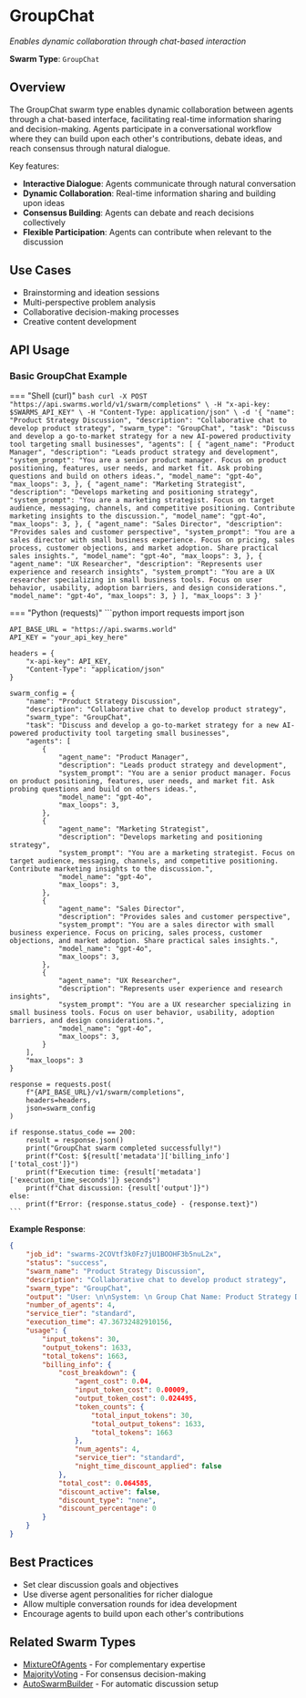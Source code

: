 # GroupChat

*Enables dynamic collaboration through chat-based interaction*

**Swarm Type**: `GroupChat`

## Overview

The GroupChat swarm type enables dynamic collaboration between agents through a chat-based interface, facilitating real-time information sharing and decision-making. Agents participate in a conversational workflow where they can build upon each other's contributions, debate ideas, and reach consensus through natural dialogue.

Key features:
- **Interactive Dialogue**: Agents communicate through natural conversation
- **Dynamic Collaboration**: Real-time information sharing and building upon ideas  
- **Consensus Building**: Agents can debate and reach decisions collectively
- **Flexible Participation**: Agents can contribute when relevant to the discussion

## Use Cases

- Brainstorming and ideation sessions
- Multi-perspective problem analysis
- Collaborative decision-making processes
- Creative content development

## API Usage

### Basic GroupChat Example

=== "Shell (curl)"
    ```bash
    curl -X POST "https://api.swarms.world/v1/swarm/completions" \
      -H "x-api-key: $SWARMS_API_KEY" \
      -H "Content-Type: application/json" \
      -d '{
        "name": "Product Strategy Discussion",
        "description": "Collaborative chat to develop product strategy",
        "swarm_type": "GroupChat",
        "task": "Discuss and develop a go-to-market strategy for a new AI-powered productivity tool targeting small businesses",
        "agents": [
          {
            "agent_name": "Product Manager",
            "description": "Leads product strategy and development",
            "system_prompt": "You are a senior product manager. Focus on product positioning, features, user needs, and market fit. Ask probing questions and build on others ideas.",
            "model_name": "gpt-4o",
            "max_loops": 3,
          },
          {
            "agent_name": "Marketing Strategist", 
            "description": "Develops marketing and positioning strategy",
            "system_prompt": "You are a marketing strategist. Focus on target audience, messaging, channels, and competitive positioning. Contribute marketing insights to the discussion.",
            "model_name": "gpt-4o",
            "max_loops": 3,
          },
          {
            "agent_name": "Sales Director",
            "description": "Provides sales and customer perspective",
            "system_prompt": "You are a sales director with small business experience. Focus on pricing, sales process, customer objections, and market adoption. Share practical sales insights.",
            "model_name": "gpt-4o",
            "max_loops": 3,
          },
          {
            "agent_name": "UX Researcher",
            "description": "Represents user experience and research insights",
            "system_prompt": "You are a UX researcher specializing in small business tools. Focus on user behavior, usability, adoption barriers, and design considerations.",
            "model_name": "gpt-4o",
            "max_loops": 3,
          }
        ],
        "max_loops": 3
      }'
    ```

=== "Python (requests)"
    ```python
    import requests
    import json

    API_BASE_URL = "https://api.swarms.world"
    API_KEY = "your_api_key_here"
    
    headers = {
        "x-api-key": API_KEY,
        "Content-Type": "application/json"
    }
    
    swarm_config = {
        "name": "Product Strategy Discussion",
        "description": "Collaborative chat to develop product strategy",
        "swarm_type": "GroupChat",
        "task": "Discuss and develop a go-to-market strategy for a new AI-powered productivity tool targeting small businesses",
        "agents": [
            {
                "agent_name": "Product Manager",
                "description": "Leads product strategy and development",
                "system_prompt": "You are a senior product manager. Focus on product positioning, features, user needs, and market fit. Ask probing questions and build on others ideas.",
                "model_name": "gpt-4o",
                "max_loops": 3,
            },
            {
                "agent_name": "Marketing Strategist", 
                "description": "Develops marketing and positioning strategy",
                "system_prompt": "You are a marketing strategist. Focus on target audience, messaging, channels, and competitive positioning. Contribute marketing insights to the discussion.",
                "model_name": "gpt-4o",
                "max_loops": 3,
            },
            {
                "agent_name": "Sales Director",
                "description": "Provides sales and customer perspective",
                "system_prompt": "You are a sales director with small business experience. Focus on pricing, sales process, customer objections, and market adoption. Share practical sales insights.",
                "model_name": "gpt-4o",
                "max_loops": 3,
            },
            {
                "agent_name": "UX Researcher",
                "description": "Represents user experience and research insights",
                "system_prompt": "You are a UX researcher specializing in small business tools. Focus on user behavior, usability, adoption barriers, and design considerations.",
                "model_name": "gpt-4o",
                "max_loops": 3,
            }
        ],
        "max_loops": 3
    }
    
    response = requests.post(
        f"{API_BASE_URL}/v1/swarm/completions",
        headers=headers,
        json=swarm_config
    )
    
    if response.status_code == 200:
        result = response.json()
        print("GroupChat swarm completed successfully!")
        print(f"Cost: ${result['metadata']['billing_info']['total_cost']}")
        print(f"Execution time: {result['metadata']['execution_time_seconds']} seconds")
        print(f"Chat discussion: {result['output']}")
    else:
        print(f"Error: {response.status_code} - {response.text}")
    ```

**Example Response**:
```json
{
    "job_id": "swarms-2COVtf3k0Fz7jU1BOOHF3b5nuL2x",
    "status": "success",
    "swarm_name": "Product Strategy Discussion",
    "description": "Collaborative chat to develop product strategy",
    "swarm_type": "GroupChat",
    "output": "User: \n\nSystem: \n Group Chat Name: Product Strategy Discussion\nGroup Chat Description: Collaborative chat to develop product strategy\n Agents in your Group Chat: Available Agents for Team: None\n\n\n\n[Agent 1]\nName: Product Manager\nDescription: Leads product strategy and development\nRole.....",
    "number_of_agents": 4,
    "service_tier": "standard",
    "execution_time": 47.36732482910156,
    "usage": {
        "input_tokens": 30,
        "output_tokens": 1633,
        "total_tokens": 1663,
        "billing_info": {
            "cost_breakdown": {
                "agent_cost": 0.04,
                "input_token_cost": 0.00009,
                "output_token_cost": 0.024495,
                "token_counts": {
                    "total_input_tokens": 30,
                    "total_output_tokens": 1633,
                    "total_tokens": 1663
                },
                "num_agents": 4,
                "service_tier": "standard",
                "night_time_discount_applied": false
            },
            "total_cost": 0.064585,
            "discount_active": false,
            "discount_type": "none",
            "discount_percentage": 0
        }
    }
}
```

## Best Practices

- Set clear discussion goals and objectives
- Use diverse agent personalities for richer dialogue
- Allow multiple conversation rounds for idea development
- Encourage agents to build upon each other's contributions

## Related Swarm Types

- [MixtureOfAgents](mixture_of_agents.md) - For complementary expertise
- [MajorityVoting](majority_voting.md) - For consensus decision-making
- [AutoSwarmBuilder](auto_swarm_builder.md) - For automatic discussion setup